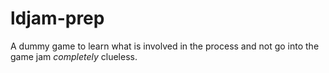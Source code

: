 # ldjam-prep
A dummy game to learn what is involved in the process and not go into the game jam *completely* clueless.
